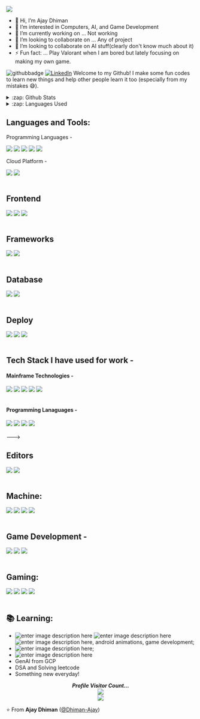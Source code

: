 <p>
  <img src="https://user-images.githubusercontent.com/74038190/226190894-18e959ba-d458-4a94-ac44-790190f2a947.gif">
</p>

- 👋 Hi, I’m Ajay Dhiman
- 👀 I’m interested in Computers, AI, and Game Development
- 🔭 I’m currently working on ... Not working
- 👯 I’m looking to collaborate on ... Any of project
- 💞️ I’m looking to collaborate on AI stuff(clearly don't know much about it)
- ⚡ Fun fact: ... Play Valorant when I am bored but lately focusing on making my own game.

![githubbadge](https://img.shields.io/github/followers/Dhiman-Ajay?style=social) <a href="https://www.linkedin.com/in/ajay-dhiman-6a5474335/"><img alt="LinkedIn" src="https://img.shields.io/badge/LinkedIn-Ajay%20Dhiman%20-blue?style=flat&logo=linkedin"></a> 
Welcome to my Github! I make some fun codes to learn new things and help other people learn it too (especially from my mistakes :sweat_smile:).


<details>
  <summary>:zap: Github Stats</summary>
  <p align="center"> 
  
  [![Ajay's GitHub stats](https://github-readme-stats.vercel.app/api?username=Dhiman-Ajay)](https://github.com/Dhiman-Ajay/github-readme-stats)
  
  </p>
</details>


<details>
  <summary>:zap: Languages Used</summary>
  <p align="center"> 
  
  [![Top Langs](https://github-readme-stats.vercel.app/api/top-langs/?username=Dhiman-Ajay)](https://github.com/Dhiman-Ajay/github-readme-stats)
  
  </p>
</details>



<!---
Dhiman-Ajay/Dhiman-Ajay is a ✨ special ✨ repository because its `README.md` (this file) appears on your GitHub profile.
You can click the Preview link to take a look at your changes.
--->


## Languages and Tools:
<div display="flex">
  <p>Programming Languages - </p>
  <img src="https://img.shields.io/badge/Python%20-%233776AB.svg?&style=for-the-badge&logo=Python&logoColor=white">
  <img src="https://img.shields.io/badge/Cpp%20-%2300599C.svg?&style=for-the-badge&logo=C++&logoColor=white">
  <img src="https://img.shields.io/badge/tensorflow%20-%23FF6F00.svg?&style=for-the-badge&logo=TensorFlow&logoColor=white">
<!---  <img src="https://img.shields.io/badge/python%20-%2314354C.svg?&style=for-the-badge&logo=python&logoColor=white"> --->
  <img src="https://img.shields.io/badge/git%20-%23F05033.svg?&style=for-the-badge&logo=git&logoColor=white"/>
  <img src="https://img.shields.io/badge/github%20-%23121011.svg?&style=for-the-badge&logo=github&logoColor=white"/>


  <p>Cloud Platform - </p>
  <img src="https://img.shields.io/badge/Azure%20-%23F50F0F.svg?&style=for-the-badge&logo=Microsoft&logoColor=white" />
  <img src="https://img.shields.io/badge/Google%20Cloud%20Platform-%234285F4.svg?&style=for-the-badge&logo=GCP&logoColor=white"> 

</div>
<br/>

## Frontend
<div display="flex">
  <img src="https://img.shields.io/badge/html5%20-%23E34F26.svg?&style=for-the-badge&logo=html&logoColor=white" />
  <img src="https://img.shields.io/badge/css3%20-%2363399.svg?&style=for-the-badge&logo=css&logoColor=white">
  <img src="https://img.shields.io/badge/javascript%20-%23F7DF1E.svg?&style=for-the-badge&logo=javascript&logoColor=white">
</div>
<br>

## Frameworks
<div display="flex">
  <img src="https://img.shields.io/badge/NodeJs%20-%235FA04E.svg?&style=for-the-badge&logo=node&logoColor=white" />
  <img src="https://img.shields.io/badge/react%20-%2361DAFB.svg?&style=for-the-badge&logo=react&logoColor=white">
</div>
<br>

## Database
<div display="flex">
  <img src="https://img.shields.io/badge/MySql%20-%234479A1.svg?&style=for-the-badge&logo=MySql&logoColor=white" />
  <img src="https://img.shields.io/badge/MongoDB%20-%2347A248.svg?&style=for-the-badge&logo=MongoDB&logoColor=white">
</div>
<br>

## Deploy
<div display="flex">
  <img src="https://img.shields.io/badge/git%20-%23F05032.svg?&style=for-the-badge&logo=git&logoColor=white" />
  <img src="https://img.shields.io/badge/github%20-%23181717.svg?&style=for-the-badge&logo=github&logoColor=white">
  <img src="https://img.shields.io/badge/render%20-%23000000.svg?&style=for-the-badge&logo=render&logoColor=white">
</div>
<br>

## Tech Stack I have used for work - 
#### Mainframe Technologies -
<div display="flex">
  <img src="https://img.shields.io/badge/AS/400%20-%23F05032.svg?&style=for-the-badge&logo=git&logoColor=white" />
  <img src="https://img.shields.io/badge/IMS DB/DC%20-%23181717.svg?&style=for-the-badge&logo=github&logoColor=white">
  <img src="https://img.shields.io/badge/CICS%20-%23000000.svg?&style=for-the-badge&logo=render&logoColor=white">
  <img src="https://img.shields.io/badge/JCL%20-%23181717.svg?&style=for-the-badge&logo=github&logoColor=white">
  <img src="https://img.shields.io/badge/DB2%20-%23000000.svg?&style=for-the-badge&logo=render&logoColor=white">
</div>
<br>

#### Programming Lanaguages -
<div display="flex">
  <img src="https://img.shields.io/badge/COBOL%20-%23181717.svg?&style=for-the-badge&logo=github&logoColor=white">
  <img src="https://img.shields.io/badge/RPGLE%20-%23000000.svg?&style=for-the-badge&logo=render&logoColor=white">
  <img src="https://img.shields.io/badge/SQLRPGLE%20-%23181717.svg?&style=for-the-badge&logo=github&logoColor=white">
  <img src="https://img.shields.io/badge/CLLE%20-%23000000.svg?&style=for-the-badge&logo=render&logoColor=white">
</div>
<br

<!---<img src="https://www.google.com/url?sa=i&url=https%3A%2F%2Fwww.pngwing.com%2Fen%2Ffree-png-vlsmb&psig=AOvVaw0XAwZx5c2LcbEy5kciEiK5&ust=1744109810294000&source=images&cd=vfe&opi=89978449&ved=0CBQQjRxqFwoTCJDy1cjhxYwDFQAAAAAdAAAAABAJ"/> --->
## Editors
<div display="flex">
  <img src="https://img.shields.io/badge/vscode%20-%23F50F0F.svg?&style=for-the-badge&logo=vscode&logoColor=white" />
  <img src="https://img.shields.io/badge/android%20studio%20-%233DDC84.svg?&style=for-the-badge&logo=androidstudio&logoColor=white">
</div>
<br>


## Machine:
<div display="flex">
  <img src="https://img.shields.io/badge/windows%20-%23F50F0F.svg?&style=for-the-badge&logo=windows&logoColor=white" />
  <img src="https://img.shields.io/badge/ubuntu-%23dd4814.svg?&style=for-the-badge&logo=ubuntu&logoColor=white">
  <img src="https://img.shields.io/badge/AMD-ryzen%205%205600x-%23ED1C24.svg?&style=for-the-badge&logo=amd&logoColor=white" />
  <img src="https://img.shields.io/badge/nvidia-GeForce%20rtx4070-%2376B900.svg?&style=for-the-badge&logo=nvidia&logoColor=white" />
</div>
<br>

## Game Development - 
<div display="flex">
  <img src="https://img.shields.io/badge/Unity%20-%23FFFFFF.svg?&style=for-the-badge&logo=Unity&logoColor=white" />
  <img src="https://img.shields.io/badge/Unreal%20-%230E1128.svg?&style=for-the-badge&logo=Unreal&logoColor=white">
  <img src="https://img.shields.io/badge/Blender%20-%23E87D0D.svg?&style=for-the-badge&logo=Blender&logoColor=white" />
</div>
<br>

## Gaming:
<div display="flex">
  <img src="https://img.shields.io/badge/Steam%20-%23000000.svg?&style=for-the-badge&logo=steam&logoColor=white" />
  <img src="https://img.shields.io/badge/epic%20games%20-%23313131.svg?&style=for-the-badge&logo=epic%20games&logoColor=white"/>
  <img src="https://img.shields.io/badge/Valorant%20-%23FA4454.svg?&style=for-the-badge&logo=valorant&logoColor=white"" />
  <img src="https://img.shields.io/badge/the%20finals%20-%23D31F3C.svg?&style=for-the-badge&logo=thefinals&logoColor=white"" />
</div>
<br>

 ## :books: Learning:
 - ![enter image description here](https://img.shields.io/badge/-Flutter-5dcede?&logo=flutter) ![enter image description here](https://img.shields.io/badge/-Dart-0d91a3?&logo=dart) ![enter image description here](https://img.shields.io/badge/-Swift-964b09?&logo=swift), android animations, game development;
 - ![enter image description here](https://img.shields.io/badge/-Python-780723?&logo=python);
 - ![enter image description here](https://img.shields.io/badge/-React-2361DAFB?&logo=python)
 - GenAI from GCP
 - DSA and Solving leetcode
 - Something new everyday! 


<p align="center"> 
  <i><b>Profile Visitor Count...</b></i><br>
  <img src="https://raw.githubusercontent.com/saadeghi/saadeghi/master/dino.gif" /><br>
  <img src="https://profile-counter.glitch.me/Dhiman-Ajay/count.svg" />
</p>

<!-- can't stop myself from editing🤷... -->

⭐️ From **Ajay Dhiman** ([@Dhiman-Ajay](https://github.com/Dhiman-Ajay))
